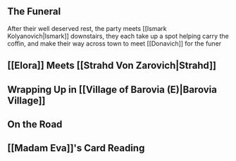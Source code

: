 ## The Funeral
After their well deserved rest, the party meets [[Ismark Kolyanovich|Ismark]] downstairs, they each take up a spot helping carry the coffin, and make their way across town to meet [[Donavich]] for the funer

## [[Elora]] Meets [[Strahd Von Zarovich|Strahd]]

## Wrapping Up in [[Village of Barovia (E)|Barovia Village]]

## On the Road

## [[Madam Eva]]'s Card Reading